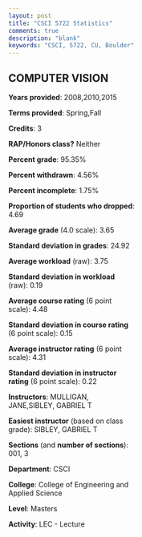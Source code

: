 ```yaml
---
layout: post
title: "CSCI 5722 Statistics"
comments: true
description: "blank"
keywords: "CSCI, 5722, CU, Boulder"
--- 
```

<head>
<script src="https://ajax.googleapis.com/ajax/libs/jquery/2.1.3/jquery.min.js"></script>
<script src="https://dl.dropboxusercontent.com/s/pc42nxpaw1ea4o9/highcharts.js?dl=0"></script>
<!-- <script src="../assets/js/highcharts.js"></script> -->
<style type="text/css">@font-face {
	font-family: "Bebas Neue";
	src: url(https://www.filehosting.org/file/details/544349/BebasNeue%20Regular.otf) format("opentype");
	}
	h1.Bebas { 
		font-family: "Bebas Neue", Verdana, Tahoma;
	}
</style>
</head>
<body>
	<div id="container" style="float: right; width: 45%; height: 88%; margin-left: 2.5%; margin-right: 2.5%;"></div>
	<script language="JavaScript">
		$(document).ready(function() {
		var chart = {type: 'column'};
		var title = {text: 'Grade Distribution'};
		var xAxis = {categories: ['A','B','C','D','F'],crosshair: true};
		var yAxis = {min: 0,title: {text: 'Percentage'}};
		var tooltip = {headerFormat: '<center><b><span style="font-size:20px">{point.key}</span></b></center>',
		               pointFormat: '<td style="padding:0"><b>{point.y:.1f}%</b></td>',
		               footerFormat: '</table>',shared: true,useHTML: true};
		var plotOptions = {column: {pointPadding: 0.0,borderWidth: 0}};  
		var credits = {enabled: false};var series= [{name: 'Percent',data: [79.31,13.79,3.45,0.0,3.45,]}];
		var json = {};
		json.chart = chart;
		json.title = title;
		json.tooltip = tooltip;
		json.xAxis = xAxis;
		json.yAxis = yAxis;  
		json.series = series;
		json.plotOptions = plotOptions;  
		json.credits = credits;
		$('#container').highcharts(json);
	});
	</script>
</body>
			   
## COMPUTER VISION

**Years provided**: 2008,2010,2015

**Terms provided**: Spring,Fall

**Credits**: 3

**RAP/Honors class?** Neither

**Percent grade**: 95.35%

**Percent withdrawn**: 4.56%

**Percent incomplete**: 1.75%

**Proportion of students who dropped**: 4.69

**Average grade** (4.0 scale): 3.65

**Standard deviation in grades**: 24.92

**Average workload** (raw): 3.75

**Standard deviation in workload** (raw): 0.19

**Average course rating** (6 point scale): 4.48

**Standard deviation in course rating** (6 point scale): 0.15

**Average instructor rating** (6 point scale): 4.31

**Standard deviation in instructor rating** (6 point scale): 0.22

**Instructors**: MULLIGAN, JANE,SIBLEY, GABRIEL T

**Easiest instructor** (based on class grade): SIBLEY, GABRIEL T

**Sections** (and **number of sections**): 001, 3

**Department**: CSCI

**College**: College of Engineering and Applied Science

**Level**: Masters

**Activity**: LEC - Lecture